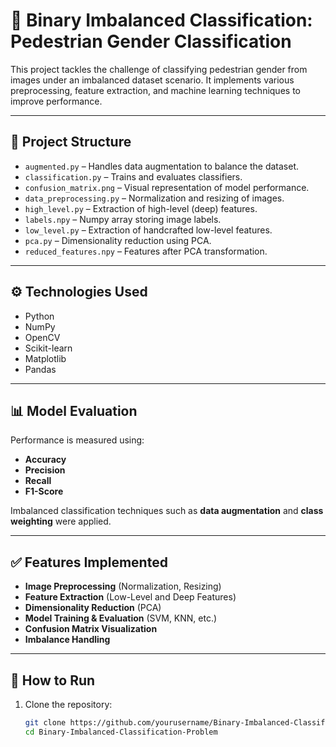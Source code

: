 # 🧠 Binary Imbalanced Classification: Pedestrian Gender Classification

This project tackles the challenge of classifying pedestrian gender from images under an imbalanced dataset scenario. It implements various preprocessing, feature extraction, and machine learning techniques to improve performance.

---

## 📁 Project Structure

- `augmented.py` – Handles data augmentation to balance the dataset.
- `classification.py` – Trains and evaluates classifiers.
- `confusion_matrix.png` – Visual representation of model performance.
- `data_preprocessing.py` – Normalization and resizing of images.
- `high_level.py` – Extraction of high-level (deep) features.
- `labels.npy` – Numpy array storing image labels.
- `low_level.py` – Extraction of handcrafted low-level features.
- `pca.py` – Dimensionality reduction using PCA.
- `reduced_features.npy` – Features after PCA transformation.

---

## ⚙️ Technologies Used

- Python
- NumPy
- OpenCV
- Scikit-learn
- Matplotlib
- Pandas

---

## 📊 Model Evaluation

Performance is measured using:

- **Accuracy**
- **Precision**
- **Recall**
- **F1-Score**

Imbalanced classification techniques such as **data augmentation** and **class weighting** were applied.

---

## ✅ Features Implemented

- **Image Preprocessing** (Normalization, Resizing)
- **Feature Extraction** (Low-Level and Deep Features)
- **Dimensionality Reduction** (PCA)
- **Model Training & Evaluation** (SVM, KNN, etc.)
- **Confusion Matrix Visualization**
- **Imbalance Handling**

---

## 🚀 How to Run

1. Clone the repository:
   ```bash
   git clone https://github.com/yourusername/Binary-Imbalanced-Classification-Problem
   cd Binary-Imbalanced-Classification-Problem
